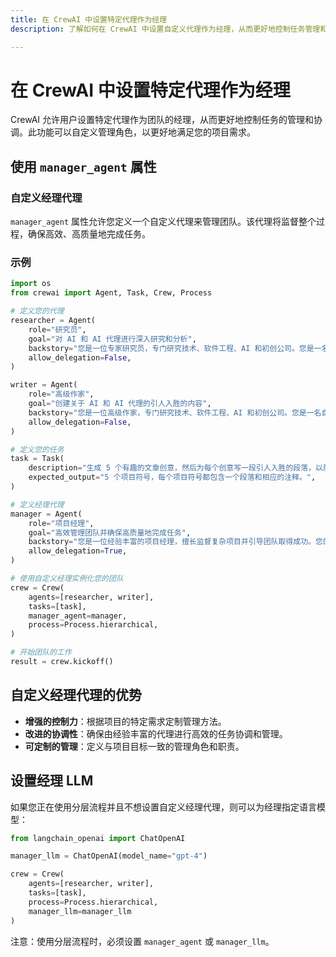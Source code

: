 ```yaml
---
title: 在 CrewAI 中设置特定代理作为经理
description: 了解如何在 CrewAI 中设置自定义代理作为经理，从而更好地控制任务管理和协调。

---
```


# 在 CrewAI 中设置特定代理作为经理

CrewAI 允许用户设置特定代理作为团队的经理，从而更好地控制任务的管理和协调。此功能可以自定义管理角色，以更好地满足您的项目需求。

## 使用 `manager_agent` 属性

### 自定义经理代理

`manager_agent` 属性允许您定义一个自定义代理来管理团队。该代理将监督整个过程，确保高效、高质量地完成任务。

### 示例

```python
import os
from crewai import Agent, Task, Crew, Process

# 定义您的代理
researcher = Agent(
    role="研究员",
    goal="对 AI 和 AI 代理进行深入研究和分析",
    backstory="您是一位专家研究员，专门研究技术、软件工程、AI 和初创公司。您是一名自由职业者，目前正在为一位新客户进行研究。",
    allow_delegation=False,
)

writer = Agent(
    role="高级作家",
    goal="创建关于 AI 和 AI 代理的引人入胜的内容",
    backstory="您是一位高级作家，专门研究技术、软件工程、AI 和初创公司。您是一名自由职业者，目前正在为一位新客户撰写内容。",
    allow_delegation=False,
)

# 定义您的任务
task = Task(
    description="生成 5 个有趣的文章创意，然后为每个创意写一段引人入胜的段落，以展示该主题的完整文章的潜力。返回包含段落和注释的创意列表。",
    expected_output="5 个项目符号，每个项目符号都包含一个段落和相应的注释。",
)

# 定义经理代理
manager = Agent(
    role="项目经理",
    goal="高效管理团队并确保高质量地完成任务",
    backstory="您是一位经验丰富的项目经理，擅长监督复杂项目并引导团队取得成功。您的职责是协调团队成员的工作，确保每项任务都按时完成并达到最高标准。",
    allow_delegation=True,
)

# 使用自定义经理实例化您的团队
crew = Crew(
    agents=[researcher, writer],
    tasks=[task],
    manager_agent=manager,
    process=Process.hierarchical,
)

# 开始团队的工作
result = crew.kickoff()
```

## 自定义经理代理的优势

- **增强的控制力**：根据项目的特定需求定制管理方法。
- **改进的协调性**：确保由经验丰富的代理进行高效的任务协调和管理。
- **可定制的管理**：定义与项目目标一致的管理角色和职责。

## 设置经理 LLM

如果您正在使用分层流程并且不想设置自定义经理代理，则可以为经理指定语言模型：

```python
from langchain_openai import ChatOpenAI

manager_llm = ChatOpenAI(model_name="gpt-4")

crew = Crew(
    agents=[researcher, writer],
    tasks=[task],
    process=Process.hierarchical,
    manager_llm=manager_llm
)
```

注意：使用分层流程时，必须设置 `manager_agent` 或 `manager_llm`。
